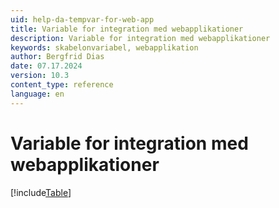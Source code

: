 ```yaml
---
uid: help-da-tempvar-for-web-app
title: Variable for integration med webapplikationer
description: Variable for integration med webapplikationer
keywords: skabelonvariabel, webapplikation
author: Bergfrid Dias
date: 07.17.2024
version: 10.3
content_type: reference
language: en
---
```


# Variable for integration med webapplikationer

[!include[Table](../../../../../common/includes/variable/table-web-app.md)]
